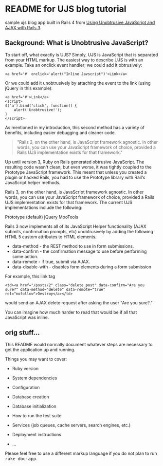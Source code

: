 # README for UJS blog tutorial

sample ujs blog app built in Rails 4 from [Using Unobtrusive JavaScript and AJAX with Rails 3](http://code.tutsplus.com/tutorials/using-unobtrusive-javascript-and-ajax-with-rails-3--net-15243)

## Background: What is Unobtrusive JavaScript?

To start off, what exactly is UJS? Simply, UJS is JavaScript that is separated from your HTML markup. The easiest way to describe UJS is with an example. Take an onclick event handler; we could add it obtrusively:

    <a href='#' onclick='alert("Inline Javscript")'>Link</a>

Or we could add it unobtrusively by attaching the event to the link (using jQuery in this example):

    <a href='#'>Link</a>
    <script>
    $('a').bind('click', function() {
        alert('Unobtrusive!');
    }
    </script>

As mentioned in my introduction, this second method has a variety of benefits, including easier debugging and cleaner code.

> "Rails 3, on the other hand, is JavaScript framework agnostic. In other words, you can use your JavaScript framework of choice, provided a Rails UJS implementation exists for that framework."

Up until version 3, Ruby on Rails generated obtrusive JavaScript. The resulting code wasn't clean, but even worse, it was tightly coupled to the Prototype JavaScript framework. This meant that unless you created a plugin or hacked Rails, you had to use the Prototype library with Rail's JavaScript helper methods.

Rails 3, on the other hand, is JavaScript framework agnostic. In other words, you can use your JavaScript framework of choice, provided a Rails UJS implementation exists for that framework. The current UJS implementations include the following:

Prototype (default)
jQuery
MooTools

Rails 3 now implements all of its JavaScript Helper functionality (AJAX submits, confirmation prompts, etc) unobtrusively by adding the following HTML 5 custom attributes to HTML elements.

- data-method - the REST method to use in form submissions.
- data-confirm - the confirmation message to use before performing some action.
- data-remote - if true, submit via AJAX.
- data-disable-with - disables form elements during a form submission

For example, this link tag

    <td><a href="/posts/2" class="delete_post" data-confirm="Are you sure?" data-method="delete" data-remote="true" rel="nofollow">Destroy</a></td>

would send an AJAX delete request after asking the user "Are you sure?."

You can imagine how much harder to read that would be if all that JavaScript was inline.


## orig stuff...

This README would normally document whatever steps are necessary to get the
application up and running.

Things you may want to cover:

* Ruby version

* System dependencies

* Configuration

* Database creation

* Database initialization

* How to run the test suite

* Services (job queues, cache servers, search engines, etc.)

* Deployment instructions

* ...


Please feel free to use a different markup language if you do not plan to run
<tt>rake doc:app</tt>.
